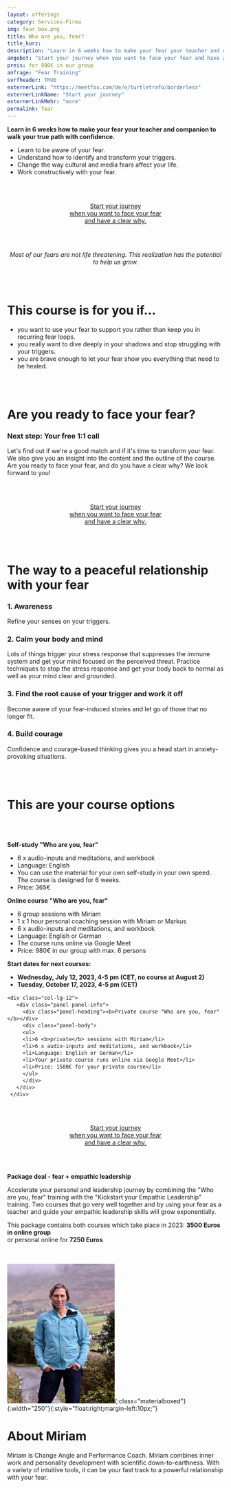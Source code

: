 ```yaml
---
layout: offerings
category: Services-Firma
img: fear_box.png
title: Who are you, fear?
title_kurz:
description: "Learn in 6 weeks how to make your fear your teacher and companion to walk your true path with confidence. Most of our fears are not life threatening. This realization has the potential to help us grow.."
angebot: "Start your journey when you want to face your fear and have a clear why."
preis: for 980€ in our group
anfrage: "Fear Training"
surfheader: TRUE
externerLink: "https://meetfox.com/de/e/turtletrafo/borderless"
externerLinkName: "Start your journey"
externerLinkMehr: "more"
permalink: fear
---
```


<b>Learn in 6 weeks how to make your fear your teacher and companion to walk your true path with confidence.</b>
* Learn to be aware of your fear.
* Understand how to identify and transform your triggers.
* Change the way cultural and media fears affect your life.
* Work constructively with your fear.

<br><br>
<center>
<!-- MeetFox static button start -->
<link href="https://app.meetfox.com/assets/styles/popup.css" rel="stylesheet" />
<script src="https://app.meetfox.com/assets/libs/popup.min.js" type="text/javascript"></script>
<a href="" class="btn btn-primary btn-xl text-uppercase js-scroll-trigger" onclick="MeetFox.initStaticButton({ url: 'https://meetfox.com/de/e/turtletrafo/borderless' });return false;">Start your journey<br>
when you want to face your fear<br>
and have a clear why.</a>
<!-- MeetFox static button end -->
</center>

<br><br>
<center><i>
Most of our fears are not life threatening. This realization has the potential to help us grow.
</i></center>

<br><br>
# This course is for you if...
* you want to use your fear to support you rather than keep you in recurring fear loops.
* you really want to dive deeply in your shadows and stop struggling with your triggers.
* you are brave enough to let your fear show you everything that need to be healed.

<br><br>
# Are you ready to face your fear?
### Next step: Your free 1:1 call
Let's find out if we're a good match and if it's time to transform your fear. We also give you an insight into the content and the outline of the course. Are you ready to face your fear, and do you have a clear why? We look forward to you!

<br><br>
<center>
<!-- MeetFox static button start -->
<link href="https://app.meetfox.com/assets/styles/popup.css" rel="stylesheet" />
<script src="https://app.meetfox.com/assets/libs/popup.min.js" type="text/javascript"></script>
<a href="" class="btn btn-primary btn-xl text-uppercase js-scroll-trigger" onclick="MeetFox.initStaticButton({ url: 'https://meetfox.com/de/e/turtletrafo/borderless' });return false;">Start your journey<br>
when you want to face your fear<br>
and have a clear why.</a>
<!-- MeetFox static button end -->
</center>

<br><br>
# The way to a peaceful relationship with your fear

### 1. Awareness
Refine your senses on your triggers.

### 2. Calm your body and mind
Lots of things trigger your stress response that suppresses the immune system and get your mind focused on the perceived threat. Practice techniques to stop the stress response and get your body back to normal as well as your mind clear and grounded.

### 3. Find the root cause of your trigger and work it off
Become aware of your fear-induced stories and let go of those that no longer fit.

### 4. Build courage
Confidence and courage-based thinking gives you a head start in anxiety-provoking situations.

<br><br>
# This are your course options
<br><br>
<div class="container">
  <div class="row">
  <div class="col-lg-12">
     <div class="panel panel-info">
       <div class="panel-heading"><b>Self-study "Who are you, fear"</b></div>
       <div class="panel-body">
       <ul>
       <li> 6 x audio-inputs and meditations, and workbook</li>
       <li> Language: English</li>
       <li> You can use the material for your own self-study in your own speed. The course is designed for 6 weeks.</li>
       <li> Price: 365€ </li>
       </ul>
       </div>
     </div>
   </div>

   <div class="col-lg-12">
      <div class="panel panel-info">
        <div class="panel-heading"><b>Online course "Who are you, fear"</b></div>
        <div class="panel-body">
        <ul>
        <li>6 group sessions with Miriam</li>
        <li>1 x 1 hour personal coaching session with Miriam or Markus</li>
        <li>6 x audio-inputs and meditations, and workbook</li>
        <li>Language: English or German</li>
        <li>The course runs online via Google Meet</li>
        <li>Price: 980€ in our group with max. 6 persons</li>
        </ul>
        <b>Start dates for next courses:
        <ul>
        <li>Wednesday, July 12, 2023, 4-5 pm (CET, no course at August 2)</li>
        <li>Tuesday, October 17, 2023, 4-5 pm (CET)</li>
        </ul>
        </b>
        </div>
      </div>
    </div>




    <div class="col-lg-12">
       <div class="panel panel-info">
         <div class="panel-heading"><b>Private course "Who are you, fear"</b></div>
         <div class="panel-body">
         <ul>
         <li>6 <b>private</b> sessions with Miriam</li>
         <li>6 x audio-inputs and meditations, and workbook</li>
         <li>Language: English or German</li>
         <li>Your private course runs online via Google Meet</li>
         <li>Price: 1500€ for your private course</li>
         </ul>
         </div>
       </div>
     </div>

</div>
</div>

<br><br>
<center>
<!-- MeetFox static button start -->
<link href="https://app.meetfox.com/assets/styles/popup.css" rel="stylesheet" />
<script src="https://app.meetfox.com/assets/libs/popup.min.js" type="text/javascript"></script>
<a href="" class="btn btn-primary btn-xl text-uppercase js-scroll-trigger" onclick="MeetFox.initStaticButton({ url: 'https://meetfox.com/de/e/turtletrafo/borderless' });return false;">Start your journey<br>
when you want to face your fear<br>
and have a clear why.</a>
<!-- MeetFox static button end -->
</center>

<br><br>
<div class="container">
  <div class="row">
  <div class="col-lg-12">
     <div class="panel panel-info">
       <div class="panel-heading"><b>Package deal - fear + empathic leadership</b></div>
       <div class="panel-body">
<p>Accelerate your personal and leadership journey by combining the "Who are you, fear" training with the "Kickstart your Empathic Leadership" training. Two courses that go very well together and by using your fear as a teacher and guide your empathic leadership skills will grow exponentially.</p>
<p>
This package contains both courses which take place in 2023: <b>3500 Euros in online group</b>
<br>or personal online for <b>7250 Euros</b>
</p>
       </div>
     </div>
   </div>
</div>
</div>

<br><br>
![Miriam](/img/miriam2023.jpg){:class="materialboxed"}{:width="250"}{:style="float:right;margin-left:10px;"}
# About Miriam
Miriam is Change Angle and Performance Coach. Miriam combines inner work and personality development with scientific down-to-earthness. With a variety of intuitive tools, it can be your fast track to a powerful relationship with your fear.
